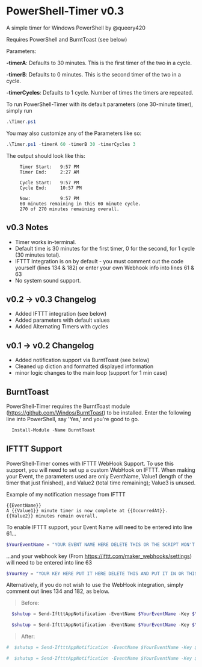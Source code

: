 # PowerShell-Timer v0.3
A simple timer for Windows PowerShell by @queery420

Requires PowerShell and BurntToast (see below)

Parameters:

**-timerA**: Defaults to 30 minutes. This is the first timer of the two in a cycle.

**-timerB**: Defaults to 0 minutes. This is the second timer of the two in a cycle.

**-timerCycles**: Defaults to 1 cycle. Number of times the timers are repeated.

To run PowerShell-Timer with its default parameters (one 30-minute timer), simply run
```PowerShell
.\Timer.ps1
```
You may also customize any of the Parameters like so:
```PowerShell
.\Timer.ps1 -timerA 60 -timerB 30 -timerCycles 3 
```
The output should look like this:
```
     Timer Start:   9:57 PM
     Timer End:     2:27 AM
     
     Cycle Start:   9:57 PM
     Cycle End:     10:57 PM
     
     Now:           9:57 PM
     60 minutes remaining in this 60 minute cycle.
     270 of 270 minutes remaining overall.
```


## v0.3 Notes
- Timer works in-terminal.
- Default time is 30 minutes for the first timer, 0 for the second, for 1 cycle (30 minutes total).
- IFTTT Integration is on by default - you must comment out the code yourself (lines 134 & 182) or enter your own Webhook info into lines 61 & 63
- No system sound support.

## v0.2 -> v0.3 Changelog
- Added IFTTT integration (see below)
- Added parameters with default values
- Added Alternating Timers with cycles

## v0.1 -> v0.2 Changelog
- Added notification support via BurntToast (see below)
- Cleaned up diction and formatted displayed information
- minor logic changes to the main loop (support for 1 min case)


## BurntToast
PowerShell-Timer requires the BurntToast module (https://github.com/Windos/BurntToast) to be installed. Enter the following line into PowerShell, say 'Yes,' and you're good to go.

```PowerShell
  Install-Module -Name BurntToast
```


## IFTTT Support
PowerShell-Timer comes with IFTTT WebHook Support. To use this support, you will need to set up a custom WebHook on IFTTT.
When making your Event, the parameters used are only EventName, Value1 (length of the timer that just finished), and Value2 (total time remaining); Value3 is unused.

Example of my notification message from IFTTT
```
{{EventName}}
A {{Value1}} minute timer is now complete at {{OccurredAt}}.
{{Value2}} minutes remain overall.
```

To enable IFTTT support, your Event Name will need to be entered into line 61...
```ps1
$YourEventName = "YOUR EVENT NAME HERE DELETE THIS OR THE SCRIPT WON'T WORK"
```
...and your webhook key (From https://ifttt.com/maker_webhooks/settings) will need to be entered into line 63
```ps1
$YourKey = "YOUR KEY HERE PUT IT HERE DELETE THIS AND PUT IT IN OR THIS SCRIPT WON'T WORK"
```
Alternatively, if you do not wish to use the WebHook integration, simply comment out lines 134 and 182, as below.
> Before:
```ps1
  $shutup = Send-IftttAppNotification -EventName $YourEventName -Key $YourKey -Value1 $timerA -Value2 $totalMinutes
```
```ps1
  $shutup = Send-IftttAppNotification -EventName $YourEventName -Key $YourKey -Value1 $timerB -Value2 $totalMinutes
```
> After:
```ps1
#  $shutup = Send-IftttAppNotification -EventName $YourEventName -Key $YourKey -Value1 $timerA -Value2 $totalMinutes
```
```ps1
#  $shutup = Send-IftttAppNotification -EventName $YourEventName -Key $YourKey -Value1 $timerB -Value2 $totalMinutes
```
